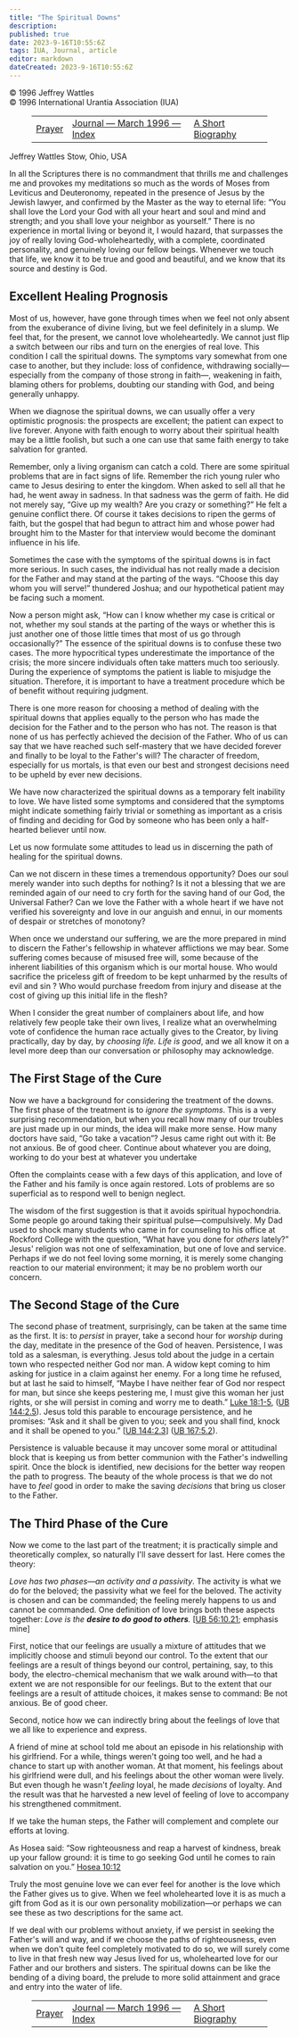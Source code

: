 ```yaml
---
title: "The Spiritual Downs"
description: 
published: true
date: 2023-9-16T10:55:6Z
tags: IUA, Journal, article
editor: markdown
dateCreated: 2023-9-16T10:55:6Z
---
```


<p class="v-card v-sheet theme--light grey lighten-3 px-2">© 1996 Jeffrey Wattles<br>© 1996 International Urantia Association (IUA)</p>
<figure class="table chapter-navigator">
  <table>
    <tbody>
      <tr>
        <td>
        <a href="/en/article/George_Horton_Foster/Prayer">
          <span class="mdi mdi-arrow-left-drop-circle"></span><span class="pl-2">Prayer</span>
        </a>
        </td>
        <td>
        <a href="/en/index/articles_iua_journal#journal-march-1996">
          <span class="mdi mdi-book-open-variant"></span><span class="pl-2">Journal — March 1996 — Index</span>
        </a>
        </td>
        <td>
        <a href="/en/article/Cathy_Hoffman/A_Short_Biography">
          <span class="pr-2">A Short Biography</span><span class="mdi mdi-arrow-right-drop-circle"></span>
        </a>
        </td>
      </tr>
    </tbody>
  </table>
</figure>


Jeffrey Wattles
Stow, Ohio, USA

In all the Scriptures there is no commandment that thrills me and challenges me and provokes my meditations so much as the words of Moses from Leviticus and Deuteronomy, repeated in the presence of Jesus by the Jewish lawyer, and confirmed by the Master as the way to eternal life: “You shall love the Lord your God with all your heart and soul and mind and strength; and you shall love your neighbor as yourself.” There is no experience in mortal living or beyond it, I would hazard, that surpasses the joy of really loving God-wholeheartedly, with a complete, coordinated personality, and genuinely loving our fellow beings. Whenever we touch that life, we know it to be true and good and beautiful, and we know that its source and destiny is God.

## Excellent Healing Prognosis

Most of us, however, have gone through times when we feel not only absent from the exuberance of divine living, but we feel definitely in a slump. We feel that, for the present, we cannot love wholeheartedly. We cannot just flip a switch between our ribs and turn on the energies of real love. This condition I call the spiritual downs. The symptoms vary somewhat from one case to another, but they include: loss of confidence, withdrawing socially—especially from the company of those strong in faith—, weakening in faith, blaming others for problems, doubting our standing with God, and being generally unhappy.

When we diagnose the spiritual downs, we can usually offer a very optimistic prognosis: the prospects are excellent; the patient can expect to live forever. Anyone with faith enough to worry about their spiritual health may be a little foolish, but such a one can use that same faith energy to take salvation for granted.

Remember, only a living organism can catch a cold. There are some spiritual problems that are in fact signs of life. Remember the rich young ruler who came to Jesus desiring to enter the kingdom. When asked to sell all that he had, he went away in sadness. In that sadness was the germ of faith. He did not merely say, “Give up my wealth? Are you crazy or something?” He felt a genuine conflict there. Of course it takes decisions to ripen the germs of faith, but the gospel that had begun to attract him and whose power had brought him to the Master for that interview would become the dominant influence in his life.

Sometimes the case with the symptoms of the spiritual downs is in fact more serious. In such cases, the individual has not really made a decision for the Father and may stand at the parting of the ways. “Choose this day whom you will serve!” thundered Joshua; and our hypothetical patient may be facing such a moment.

Now a person might ask, “How can I know whether my case is critical or not, whether my soul stands at the parting of the ways or whether this is just another one of those little times that most of us go through occasionally?” The essence of the spiritual downs is to confuse these two cases. The more hypocritical types underestimate the importance of the crisis; the more sincere individuals often take matters much too seriously. During the experience of symptoms the patient is liable to misjudge the situation. Therefore, it is important to have a treatment procedure which be of benefit without requiring judgment.

There is one more reason for choosing a method of dealing with the spiritual downs that applies equally to the person who has made the decision for the Father and to the person who has not. The reason is that none of us has perfectly achieved the decision of the Father. Who of us can say that we have reached such self-mastery that we have decided forever and finally to be loyal to the Father's will? The character of freedom, especially for us mortals, is that even our best and strongest decisions need to be upheld by ever new decisions.

We have now characterized the spiritual downs as a temporary felt inability to love. We have listed some symptoms and considered that the symptoms might indicate something fairly trivial or something as important as a crisis of finding and deciding for God by someone who has been only a half-hearted believer until now.

Let us now formulate some attitudes to lead us in discerning the path of healing for the spiritual downs.

Can we not discern in these times a tremendous opportunity? Does our soul merely wander into such depths for nothing? Is it not a blessing that we are reminded again of our need to cry forth for the saving hand of our God, the Universal Father? Can we love the Father with a whole heart if we have not verified his sovereignty and love in our anguish and ennui, in our moments of despair or stretches of monotony?

When once we understand our suffering, we are the more prepared in mind to discern the Father's fellowship in whatever afflictions we may bear. Some suffering comes because of misused free will, some because of the inherent liabilities of this organism which is our mortal house. Who would sacrifice the priceless gift of freedom to be kept unharmed by the results of evil and sin ? Who would purchase freedom from injury and disease at the cost of giving up this initial life in the flesh?

When I consider the great number of complainers about life, and how relatively few people take their own lives, I realize what an overwhelming vote of confidence the human race actually gives to the Creator, by living practically, day by day, by _choosing life. Life is good_, and we all know it on a level more deep than our conversation or philosophy may acknowledge.

## The First Stage of the Cure

Now we have a background for considering the treatment of the downs. The first phase of the treatment is to _ignore the symptoms_. This is a very surprising recommendation, but when you recall how many of our troubles are just made up in our minds, the idea will make more sense. How many doctors have said, “Go take a vacation”? Jesus came right out with it: Be not anxious. Be of good cheer. Continue about whatever you are doing, working to do your best at whatever you undertake

Often the complaints cease with a few days of this application, and love of the Father and his family is once again restored. Lots of problems are so superficial as to respond well to benign neglect.

The wisdom of the first suggestion is that it avoids spiritual hypochondria. Some people go around taking their spiritual pulse—compulsively. My Dad used to shock many students who came in for counseling to his office at Rockford College with the question, “What have you done for _others_ lately?” Jesus' religion was not one of selfexamination, but one of love and service. Perhaps if we do not feel loving some morning, it is merely some changing reaction to our material environment; it may be no problem worth our concern.

## The Second Stage of the Cure

The second phase of treatment, surprisingly, can be taken at the same time as the first. It is: to _persist_ in prayer, take a second hour for _worship_ during the day, meditate in the presence of the God of heaven. Persistence, I was told as a salesman, is everything. Jesus told about the judge in a certain town who respected neither God nor man. A widow kept coming to him asking for justice in a claim against her enemy. For a long time he refused, but at last he said to himself, “Maybe I have neither fear of God nor respect for man, but since she keeps pestering me, I must give this woman her just rights, or she will persist in coming and worry me to death.” [Luke 18:1-5](/en/Bible/Luke/18#v1), (<a id="a75_707"></a>[UB 144:2.5](/en/The_Urantia_Book/144#p2_5)). Jesus told this parable to encourage persistence, and he promises: “Ask and it shall be given to you; seek and you shall find, knock and it shall be opened to you.” <a id="a75_918"></a>[[UB 144:2.3](/en/The_Urantia_Book/144#p2_3)] (<a id="a75_965"></a>[UB 167:5.2](/en/The_Urantia_Book/167#p5_2)).

Persistence is valuable because it may uncover some moral or attitudinal block that is keeping us from better communion with the Father's indwelling spirit. Once the block is identified, new decisions for the better way reopen the path to progress. The beauty of the whole process is that we do not have to _feel_ good in order to make the saving _decisions_ that bring us closer to the Father.

## The Third Phase of the Cure

Now we come to the last part of the treatment; it is practically simple and theoretically complex, so naturally I'll save dessert for last. Here comes the theory:

_Love has two phases—an activity and a passivity_. The activity is what we do for the beloved; the passivity what we feel for the beloved. The activity is chosen and can be commanded; the feeling merely happens to us and cannot be commanded. One definition of love brings both these aspects together: _Love is the ***desire to do good to others***._ <a id="a83_350"></a>[[UB 56:10.21](/en/The_Urantia_Book/56#p10_21); emphasis mine]

First, notice that our feelings are usually a mixture of attitudes that we implicitly choose and stimuli beyond our control. To the extent that our feelings are a result of things beyond our control, pertaining, say, to this body, the electro-chemical mechanism that we walk around with—to that extent we are not responsible for our feelings. But to the extent that our feelings are a result of attitude choices, it makes sense to command: Be not anxious. Be of good cheer.

Second, notice how we can indirectly bring about the feelings of love that we all like to experience and express.

A friend of mine at school told me about an episode in his relationship with his girlfriend. For a while, things weren't going too well, and he had a chance to start up with another woman. At that moment, his feelings about his girlfriend were dull, and his feelings about the other woman were lively. But even though he wasn't _feeling_ loyal, he made _decisions_ of loyalty. And the result was that he harvested a new level of feeling of love to accompany his strengthened commitment.

If we take the human steps, the Father will complement and complete our efforts at loving.

As Hosea said: “Sow righteousness and reap a harvest of kindness, break up your fallow ground: it is time to go seeking God until he comes to rain salvation on you.” [Hosea 10:12](/en/Bible/Hosea/10#v12)

Truly the most genuine love we can ever feel for another is the love which the Father gives us to give. When we feel wholehearted love it is as much a gift from God as it is our own personality mobilization—or perhaps we can see these as two descriptions for the same act.

If we deal with our problems without anxiety, if we persist in seeking the Father's will and way, and if we choose the paths of righteousness, even when we don't quite feel completely motivated to do so, we will surely come to live in that fresh new way Jesus lived for us, wholehearted love for our Father and our brothers and sisters. The spiritual downs can be like the bending of a diving board, the prelude to more solid attainment and grace and entry into the water of life.

<figure class="table chapter-navigator">
  <table>
    <tbody>
      <tr>
        <td>
        <a href="/en/article/George_Horton_Foster/Prayer">
          <span class="mdi mdi-arrow-left-drop-circle"></span><span class="pl-2">Prayer</span>
        </a>
        </td>
        <td>
        <a href="/en/index/articles_iua_journal#journal-march-1996">
          <span class="mdi mdi-book-open-variant"></span><span class="pl-2">Journal — March 1996 — Index</span>
        </a>
        </td>
        <td>
        <a href="/en/article/Cathy_Hoffman/A_Short_Biography">
          <span class="pr-2">A Short Biography</span><span class="mdi mdi-arrow-right-drop-circle"></span>
        </a>
        </td>
      </tr>
    </tbody>
  </table>
</figure>
